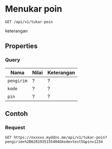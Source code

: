 # Menukar poin
```http
GET /api/v1/tukar-poin
```
keterangan
## Properties
### Query
Nama  | Nilai | Keterangan
--- | --- | ---
<code>pengirim</code> | ? | ?
<code>kode</code> | ? | ?
<code>pin</code> | ? | ?

## Contoh

### Request
```http
GET https://nxxxxx.myddns.me/api/v1/tukar-poin?pengirim=%2B6281935155404&kode=test5&pin=1234
```
